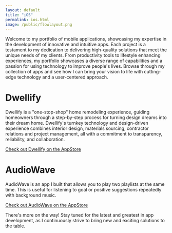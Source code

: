 ```yaml
---
layout: default
title: "iOS"
permalink: ios.html
image: /public/flowlayout.png
---
```


Welcome to my portfolio of mobile applications, showcasing my expertise in the development of innovative and intuitive apps. Each project is a testament to my dedication to delivering high-quality solutions that meet the unique needs of my clients. From productivity tools to lifestyle enhancing experiences, my portfolio showcases a diverse range of capabilities and a passion for using technology to improve people's lives. Browse through my collection of apps and see how I can bring your vision to life with cutting-edge technology and a user-centered approach.

# Dwellify

Dwellify is a "one-stop-shop" home remodeling experience, guiding homeowners through a step-by-step process for turning design dreams into their dream home. Dwellify's turnkey technology and design-driven experience combines interior design, materials sourcing, contractor relations and project management, all with a commitment to transparency, reliability, and collaboration.

<a href="https://apps.apple.com/us/app/dwellify/id1624547054">Check out Dwellify on the AppStore</a>

# AudioWave

AudioWave is an app I built that allows you to play two playlists at the same time. This is useful for listening to goal or positive suggestions repeatedly with background music.

<!-- "AudioWave, is an innovative app that lets you play your voice notes with background music. Whether you're recording a new idea, jotting down a grocery list, or simply want to add some extra flair to your daily musings, VoiceBeat has got you covered. Choose from a wide selection of background tracks or use your own music, and listen to your voice notes come to life. With its simple and intuitive interface, VoiceBeat is the perfect companion for anyone who wants to add a musical touch to their voice notes."
</p> -->

<a href="https://apps.apple.com/ca/app/audiowave/id1658347047">Check out AudioWave on the AppStore</a>

There's more on the way! Stay tuned for the latest and greatest in app development, as I continuously strive to bring new and exciting solutions to the table.